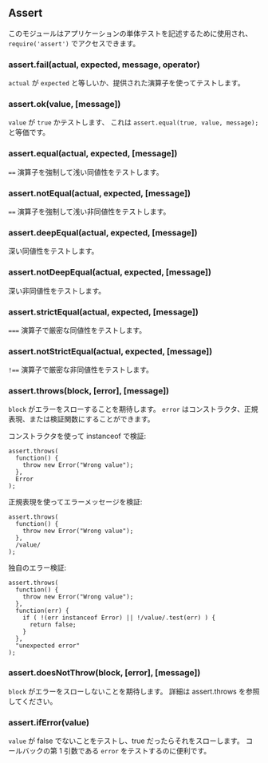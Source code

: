 ## Assert

<!--

This module is used for writing unit tests for your applications, you can
access it with `require('assert')`.

-->
このモジュールはアプリケーションの単体テストを記述するために使用され、
`require('assert')` でアクセスできます。

### assert.fail(actual, expected, message, operator)

<!--

Tests if `actual` is equal to `expected` using the operator provided.

-->
`actual` が `expected` と等しいか、提供された演算子を使ってテストします。

### assert.ok(value, [message])

<!--

Tests if value is a `true` value, it is equivalent to `assert.equal(true, value, message);`

-->
`value` が `true` かテストします、
これは `assert.equal(true, value, message);` と等価です。

### assert.equal(actual, expected, [message])

<!--

Tests shallow, coercive equality with the equal comparison operator ( `==` ).

-->
`==` 演算子を強制して浅い同値性をテストします。

### assert.notEqual(actual, expected, [message])

<!--

Tests shallow, coercive non-equality with the not equal comparison operator ( `!=` ).

-->
`==` 演算子を強制して浅い非同値性をテストします。

### assert.deepEqual(actual, expected, [message])

<!--

Tests for deep equality.

-->
深い同値性をテストします。

### assert.notDeepEqual(actual, expected, [message])

<!--

Tests for any deep inequality.

-->
深い非同値性をテストします。

### assert.strictEqual(actual, expected, [message])

<!--

Tests strict equality, as determined by the strict equality operator ( `===` )

-->
`===` 演算子で厳密な同値性をテストします。

### assert.notStrictEqual(actual, expected, [message])

<!--

Tests strict non-equality, as determined by the strict not equal operator ( `!==` )

-->
`!==` 演算子で厳密な非同値性をテストします。

### assert.throws(block, [error], [message])

<!--

Expects `block` to throw an error. `error` can be constructor, regexp or 
validation function.

-->
`block` がエラーをスローすることを期待します。
`error` はコンストラクタ、正規表現、または検証関数にすることができます。

<!--

Validate instanceof using constructor:

-->
コンストラクタを使って instanceof で検証:

    assert.throws(
      function() {
        throw new Error("Wrong value");
      },
      Error
    );

<!--

Validate error message using RegExp:

-->
正規表現を使ってエラーメッセージを検証:

    assert.throws(
      function() {
        throw new Error("Wrong value");
      },
      /value/
    );

<!--

Custom error validation:

-->
独自のエラー検証:

    assert.throws(
      function() {
        throw new Error("Wrong value");
      },
      function(err) {
        if ( !(err instanceof Error) || !/value/.test(err) ) {
          return false;
        }
      },
      "unexpected error"
    );

### assert.doesNotThrow(block, [error], [message])

<!--

Expects `block` not to throw an error, see assert.throws for details.

-->
`block` がエラーをスローしないことを期待します。
詳細は assert.throws を参照してください。

### assert.ifError(value)

<!--

Tests if value is not a false value, throws if it is a true value. Useful when
testing the first argument, `error` in callbacks.

-->
`value` が false でないことをテストし、true だったらそれをスローします。
コールバックの第 1 引数である `error` をテストするのに便利です。
